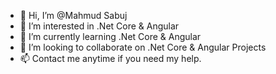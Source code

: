 - 👋 Hi, I’m @Mahmud Sabuj
- 👀 I’m interested in .Net Core & Angular
- 🌱 I’m currently learning .Net Core & Angular
- 💞️ I’m looking to collaborate on .Net Core & Angular Projects
- 📫 Contact me anytime if you need my help.

<!---
NgValley/NgValley is a ✨ special ✨ repository because its `README.md` (this file) appears on your GitHub profile.
You can click the Preview link to take a look at your changes.
--->
